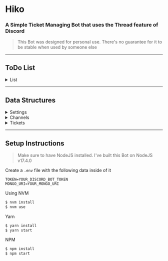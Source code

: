 # Hiko

### A Simple Ticket Managing Bot that uses the Thread feature of Discord

> This Bot was designed for personal use. There's no guarantee for it to be stable when used by someone else

---

## ToDo List

<details>
    <summary>List</summary>

    -   [x] MongoDB
        -   [x] Set the Schemas
        -   [x] Define data Structures
    -   [x] Use Discord interaction elements
        -   [x] Button Handler
        -   [x] Slashcommand Handler
    -   [x] Events
        -   [x] On Message Create
            -   [x] Create Thread on Message
            -   [x] Send Message(Embed) in Thread
                -   [x] Ping Author and configured Roles/Users
                -   [x] Quote Message that was sent by User to create Ticket
                -   [x] Add configured Text
        -   [x] On Button Interaction
            -   [x] Lock and Archive Thread
            -   [ ] Send Message who closed Ticket
        -   [x] On Guild Join
            -   [x] Create default Settings in DB
            -   [x] Send Message saying that things need to be configured
        -   [x] On Channel Delete
            -   [x] Delete Ticket Channel data if existed
    -   [x] Commands
        -   [x] Add Basic Command Structure
        -   [x] General
            -   [x] Info
        -   [x] Settings
            -   [x] Add Moderator
            -   [x] Remove Moderator
            -   [x] Set Log Channel
        -   [x] Channels
            -   [x] Add Channel to Bot
            -   [x] Remove Channel from Bot
            -   [x] Quote yes or no
            -   [x] Add Ping
            -   [x] Remove Ping
            -   [x] Set Text
            -   [x] Set Ticket Number
    -   [x] Permissions
        -   [x] Commands only available as Administrator
    -   [ ] Logs
        -   [ ] Log when Ticket created
        -   [ ] Log when Ticket closed and by who

</details>

---

## Data Structures

<details>
    <summary>Settings</summary>

    ┌──────────┬─────────────────┬────────────────┐
    │  Guild   │  Moderators     │  LogChannelId  |
    ├──────────┼─────────────────┼────────────────┤
    │  String  │  Array<String>  │  String        |
    └──────────┴─────────────────┴────────────────┘

</details>

<details>
    <summary>Channels</summary>

    ┌──────────┬───────────┬──────────┬───────────┬─────────────────┬──────────┐
    │  Guild   │  Channel  │  Number  │  Quote    │  Pings          │  Text    │
    ├──────────┼───────────┼──────────┼───────────┼─────────────────┼──────────┤
    │  String  │  String   │  Number  │  Boolean  │  Array<String>  │  String  │
    └──────────┴───────────┴──────────┴───────────┴─────────────────┴──────────┘

</details>

<details>
    <summary>Tickets</summary>

    ┌──────────┬──────────┬──────────┬───────────┬───────────┬─────────────┬────────────┐
    │  Guild   │  Ticket  │  Number  │  Message  │  Creator  │  CreatedAt  │  ClosedAt  │
    ├──────────┼──────────┼──────────┼───────────┼───────────┼─────────────┼────────────┤
    │  String  │  String  │  Number  │  String   │  String   │  Number     │  Number    │
    └──────────┴──────────┴──────────┴───────────┴───────────┴─────────────┴────────────┘

</details>

---

## Setup Instructions

> Make sure to have NodeJS installed. I've built this Bot on NodeJS v17.4.0

Create a `.env` file with the following data inside of it

```env
TOKEN=YOUR_DISCORD_BOT_TOKEN
MONGO_URI=YOUR_MONGO_URI
```

Using NVM

```bash
$ nvm install
$ nvm use
```

Yarn

```bash
$ yarn install
$ yarn start
```

NPM

```bash
$ npm install
$ npm start
```
